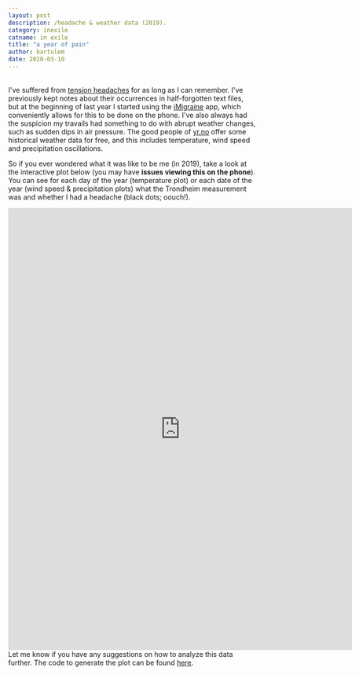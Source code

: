 ```yaml
---
layout: post
description: /headache & weather data (2019).
category: inexile
catname: in exile
title: "a year of pain"
author: bartulem
date: 2020-03-10
---
```

<br/>
I've suffered from <a href="https://www.nhs.uk/conditions/tension-headaches/" target="_blank">tension headaches</a> for as long as I can remember. I've previously kept notes about their occurrences in half-forgotten text files, but at the beginning of last year I started using the <a href="https://apps.apple.com/us/app/imigraine-migraine-tracker/id1056641950" target="_blank">iMigraine</a> app, which conveniently allows for this to be done on the phone. I've also always had the suspicion my travails had something to do with abrupt weather changes, such as sudden dips in air pressure. The good people of <a href="https://www.yr.no/" target="_blank">yr.no</a> offer some historical weather data for free, and this includes temperature, wind speed and precipitation oscillations.

So if you ever wondered what it was like to be me (in 2019), take a look at the interactive plot below (you may have **issues viewing this on the phone**). You can see for each day of the year (temperature plot) or each date of the year (wind speed & precipitation plots) what the Trondheim measurement was and whether I had a headache (black dots; oouch!).

<p class="text-center">
  <iframe src="https://chart-studio.plot.ly/~bartulm/34" width="700" height="900" align="left" frameborder="0" scrolling="no"></iframe>
</p>

<br/>
Let me know if you have any suggestions on how to analyze this data further. The code to generate the plot can be found <a href="https://github.com/bartulem/headache-tracker" target="_blank">here</a>.
